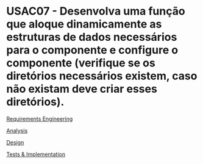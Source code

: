 # USAC07 - Desenvolva uma função que aloque dinamicamente as estruturas de dados necessários para o componente e configure o componente (verifique se os diretórios necessários existem, caso não existam deve criar esses diretórios).
[Requirements Engineering](01.requirements-engineering/Readme.md)

[Analysis](02.analysis/Readme.md)

[Design](03.design/Readme.md)

[Tests & Implementation ](04.tests-and-implementation/Readme.md)
